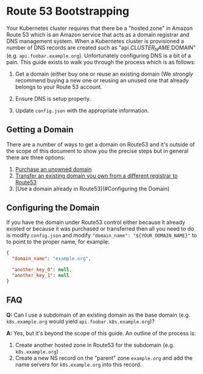 # Route 53 Bootstrapping

Your Kubernetes cluster requires that there be a "hosted zone" in Amazon Route 53 which is an Amazon service that acts as a domain registrar and DNS management system. When a Kubernetes cluster is provisioned a number of DNS records are created such as "api.$CLUSTER_NAME.$DOMAIN" (e.g. `api.foobar.example.org`). Unfortunately configuring DNS is a bit of a pain. This guide exists to walk you through the process which is as follows:

1. Get a domain (either buy one or reuse an existing domain (We *strongly* recommend buying a new one or reusing an unused one that already belongs to your Route 53 account.

2. Ensure DNS is setup properly.

3. Update `config.json` with the appropriate information.

## Getting a Domain 

There are a number of ways to get a domain on Route53 and it's outside of the scope of this document to show you the precise steps but in general there are three options:

1. [Purchase an unowned domain](http://docs.aws.amazon.com/Route53/latest/DeveloperGuide/registrar.html)
2. [Transfer an existing domain you own from a different registrar to Route53](http://docs.aws.amazon.com/Route53/latest/DeveloperGuide/domain-transfer-to-route-53.html)
3. [Use a domain already in Route53](#Configuring the Domain)

## Configuring the Domain

If you have the domain under Route53 control either because it already existed or because it was purchased or transferred then all you need to do is modify `config.json` and modify `"domain_name": "${YOUR_DOMAIN_NAME}"` to to point to the proper name, for example:

```json
{
  "domain_name": "example.org",

  "another_key_0": null,
  "another_key_1": null
}
```

## FAQ

**Q:** Can I use a subdomain of an existing domain as the base domain (e.g. `k8s.example.org` would yield `api.foobar.k8s.example.org`)?

**A:** Yes, but it's beyond the scope of this guide. An outline of the process is:

  1. Create another hosted zone in Route53 for the subdomain (e.g. `k8s.example.org`)
  2. Create a new NS record on the "parent" zone `example.org` and add the name servers for `k8s.example.org` into this record.

